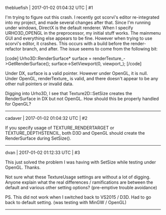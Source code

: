thebluefish | 2017-01-02 01:04:32 UTC | #1

I'm trying to figure out this crash. I recently got scorvi's editor re-integrated into my project, and made several changes after that. Since I'm running under windows, DirectX is the default renderer. When I specify URHO3D_OPENGL in the preprocessor, my initial stuff works. The mainmenu GUI and everything else appears to be fine. However when trying to use scorvi's editor, it crashes. This occurs with a build before the render-refactor branch, and after. The issue seems to come from the following bit:

[code]
Urho3D::RenderSurface* surface = renderTexture_->GetRenderSurface();
surface->SetViewport(0, viewport_);
[/code]

Under DX, surface is a valid pointer. However under OpenGL, it is null. Under OpenGL, renderTexture_ is valid, and there doesn't appear to be any other null pointers or invalid data.

Digging into Urho3D, I see that Texture2D::SetSize creates the RenderSurface in DX but not OpenGL. How should this be properly handled for OpenGL?

-------------------------

cadaver | 2017-01-02 01:04:32 UTC | #2

If you specify usage of TEXTURE_RENDERTARGET or TEXTURE_DEPTHSTENCIL, both D3D and OpenGL should create the RenderSurface during SetSize().

-------------------------

dvan | 2017-01-02 01:12:33 UTC | #3

This just solved the problem I was having with SetSize while testing under OpenGL. Thanks.

Not sure what these TextureUsage settings are without a lot of digging. Anyone explain what the real differences / ramifications are between the default and various other setting options?  (pre-emptive trouble avoidance)

PS. This did not work when I switched back to VS2015 / D3D. Had to go back to default setting. (was testing with MinGW / OpenGL)

-------------------------

